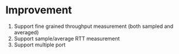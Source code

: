 # Improvement

1. Support fine grained throughput measurement (both sampled and averaged)
2. Support sample/average RTT measurement
3. Support multiple port
